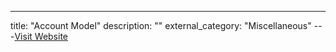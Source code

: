 ---
title: "Account Model"
description: ""
external_category: "Miscellaneous"
---[Visit Website](https://www.horizen.io/blockchain-academy/technology/expert/utxo-vs-account-model)

